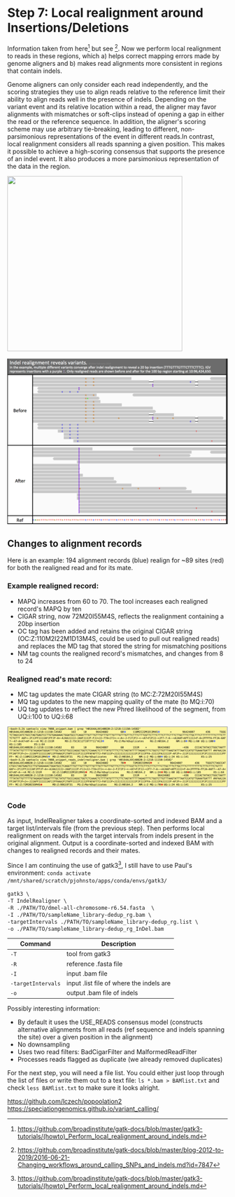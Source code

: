 # Step 7: Local realignment around Insertions/Deletions

Information taken from here[^1] but see [^2]. Now we perform local realignment to reads in these regions, which a) helps correct mapping errors made by genome aligners and b) makes read alignments more consistent in regions that contain indels.

Genome aligners can only consider each read independently, and the scoring strategies they use to align reads relative to the reference limit their ability to align reads well in the presence of indels. Depending on the variant event and its relative location within a read, the aligner may favor alignments with mismatches or soft-clips instead of opening a gap in either the read or the reference sequence. In addition, the aligner's scoring scheme may use arbitrary tie-breaking, leading to different, non-parsimonious representations of the event in different reads.In contrast, local realignment considers all reads spanning a given position. This makes it possible to achieve a high-scoring consensus that supports the presence of an indel event. It also produces a more parsimonious representation of the data in the region.

<img src="https://github.com/vlitzke/kitchenflies/blob/main/DNAseq/07_realignInDels/figures/7_img1.png" width="400" height="400">


![image](figures/7_img2.png)


## Changes to alignment records
Here is an example: 194 alignment records (blue) realign for ~89 sites (red) for both the realigned read and for its mate.

### Example realigned record:

- MAPQ increases from 60 to 70. The tool increases each realigned record's MAPQ by ten
- CIGAR string, now 72M20I55M4S, reflects the realignment containing a 20bp insertion
- OC tag has been added and retains the original CIGAR string (OC:Z:110M2I22M1D13M4S, could be used to pull out realigned reads) and replaces the MD tag that stored the string for mismatching positions
- NM tag counts the realigned record's mismatches, and changes from 8 to 24

### Realigned read's mate record:

- MC tag updates the mate CIGAR string (to MC:Z:72M20I55M4S)
- MQ tag updates to the new mapping quality of the mate (to MQ:i:70)
- UQ tag updates to reflect the new Phred likelihood of the segment, from UQ:i:100 to UQ:i:68

![image](figures/7_img3.png)

### Code 

As input, IndelRealigner takes a coordinate-sorted and indexed BAM and a target list/intervals file (from the previous step). Then performs local realignment on reads with the target intervals from indels present in the original alignment. Output is a coordinate-sorted and indexed BAM with changes to realigned records and their mates.

Since I am continuing the use of gatk3[^1], I still have to use Paul's environment: `conda activate /mnt/shared/scratch/pjohnsto/apps/conda/envs/gatk3/`

```
gatk3 \
-T IndelRealigner \
-R ./PATH/TO/dmel-all-chromosome-r6.54.fasta  \
-I ./PATH/TO/sampleName_library-dedup_rg.bam \
-targetIntervals ./PATH/TO/sampleName_library-dedup_rg.list \
-o ./PATH/TO/sampleName_library-dedup_rg_InDel.bam
```

| Command      | Description |
| ----------- | ----------- |
| `-T` | tool from gatk3 |
| `-R` | reference .fasta file |
| `-I` | input .bam file |
| `-targetIntervals` | input .list file of where the indels are |
| `-o` | output .bam file of indels |

Possibly interesting information:
- By default it uses the USE_READS consensus model (constructs alternative alignments from all reads (ref sequence and indels spanning the site) over a given position in the alignment)
- No downsampling
- Uses two read filters: BadCigarFilter and MalformedReadFilter
- Processes reads flagged as duplicate (we already removed duplicates)

For the next step, you will need a file list. You could either just loop through the list of files or write them out to a text file: `ls *.bam > BAMlist.txt` and check `less BAMlist.txt` to make sure it looks alright.

[^1]: <https://github.com/broadinstitute/gatk-docs/blob/master/gatk3-tutorials/(howto)_Perform_local_realignment_around_indels.md>
[^2]: <https://github.com/broadinstitute/gatk-docs/blob/master/blog-2012-to-2019/2016-06-21-Changing_workflows_around_calling_SNPs_and_indels.md?id=7847>

https://github.com/lczech/popoolation2
https://speciationgenomics.github.io/variant_calling/
